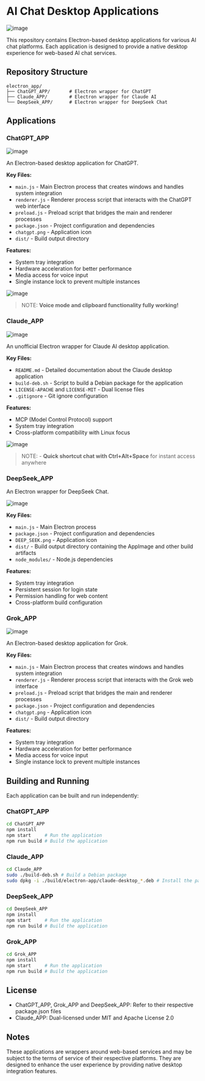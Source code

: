 # AI Chat Desktop Applications
![image](https://github.com/user-attachments/assets/29bc20ee-56bd-46f5-b5a3-43603723a7a7)

This repository contains Electron-based desktop applications for various AI chat platforms. Each application is designed to provide a native desktop experience for web-based AI chat services.

## Repository Structure

```
electron_app/
├── ChatGPT_APP/       # Electron wrapper for ChatGPT
├── Claude_APP/        # Electron wrapper for Claude AI
└── DeepSeek_APP/      # Electron wrapper for DeepSeek Chat
```

## Applications

### ChatGPT_APP

![image](https://github.com/user-attachments/assets/82b3de05-4881-4442-96f3-456c4ce13d80)


An Electron-based desktop application for ChatGPT.

**Key Files:**
- `main.js` - Main Electron process that creates windows and handles system integration
- `renderer.js` - Renderer process script that interacts with the ChatGPT web interface
- `preload.js` - Preload script that bridges the main and renderer processes
- `package.json` - Project configuration and dependencies
- `chatgpt.png` - Application icon
- `dist/` - Build output directory

**Features:**
- System tray integration
- Hardware acceleration for better performance
- Media access for voice input
- Single instance lock to prevent multiple instances

![image](https://github.com/user-attachments/assets/5031c1be-9230-4f4b-9228-fd80a450ec00)

> NOTE: **Voice mode and clipboard functionality fully working!**

### Claude_APP

![image](https://github.com/user-attachments/assets/14593cce-422b-40a4-8bec-7fd8554af96c)


An unofficial Electron wrapper for Claude AI desktop application.

**Key Files:**
- `README.md` - Detailed documentation about the Claude desktop application
- `build-deb.sh` - Script to build a Debian package for the application
- `LICENSE-APACHE` and `LICENSE-MIT` - Dual license files
- `.gitignore` - Git ignore configuration

**Features:**
- MCP (Model Control Protocol) support
- System tray integration
- Cross-platform compatibility with Linux focus

![image](https://github.com/user-attachments/assets/d135a9b6-e92e-451f-a579-a1c0f2d0f35a)

> NOTE: - **Quick shortcut chat with Ctrl+Alt+Space** for instant access anywhere


### DeepSeek_APP

An Electron wrapper for DeepSeek Chat.

![image](https://github.com/user-attachments/assets/86d6f2a9-7485-4a7c-a11e-225fc5ff8c70)

**Key Files:**
- `main.js` - Main Electron process
- `package.json` - Project configuration and dependencies
- `DEEP_SEEK.png` - Application icon
- `dist/` - Build output directory containing the AppImage and other build artifacts
- `node_modules/` - Node.js dependencies

**Features:**
- System tray integration
- Persistent session for login state
- Permission handling for web content
- Cross-platform build configuration


### Grok_APP

![image](https://github.com/user-attachments/assets/f6f8b27a-085c-49b0-8671-2e6bec62ff71)

An Electron-based desktop application for Grok.

**Key Files:**
- `main.js` - Main Electron process that creates windows and handles system integration
- `renderer.js` - Renderer process script that interacts with the Grok web interface
- `preload.js` - Preload script that bridges the main and renderer processes
- `package.json` - Project configuration and dependencies
- `chatgpt.png` - Application icon
- `dist/` - Build output directory

**Features:**
- System tray integration
- Hardware acceleration for better performance
- Media access for voice input
- Single instance lock to prevent multiple instances

## Building and Running

Each application can be built and run independently:

### ChatGPT_APP

```bash
cd ChatGPT_APP
npm install
npm start     # Run the application
npm run build # Build the application
```

### Claude_APP

```bash
cd Claude_APP
sudo ./build-deb.sh # Build a Debian package
sudo dpkg -i ./build/electron-app/claude-desktop_*.deb # Install the package
```

### DeepSeek_APP

```bash
cd DeepSeek_APP
npm install
npm start     # Run the application
npm run build # Build the application
```

### Grok_APP

```bash
cd Grok_APP
npm install
npm start     # Run the application
npm run build # Build the application
```

## License

- ChatGPT_APP, Grok_APP and DeepSeek_APP: Refer to their respective package.json files
- Claude_APP: Dual-licensed under MIT and Apache License 2.0

## Notes

These applications are wrappers around web-based services and may be subject to the terms of service of their respective platforms. They are designed to enhance the user experience by providing native desktop integration features. 
